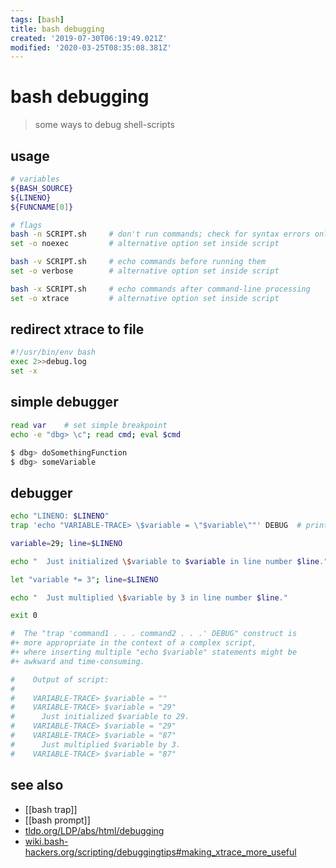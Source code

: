 ```yaml
---
tags: [bash]
title: bash debugging
created: '2019-07-30T06:19:49.021Z'
modified: '2020-03-25T08:35:08.381Z'
---
```


# bash debugging

> some ways to debug shell-scripts

## usage
```sh
# variables
${BASH_SOURCE}
${LINENO}
${FUNCNAME[0]}

# flags
bash -n SCRIPT.sh     # don't run commands; check for syntax errors only
set -o noexec         # alternative option set inside script

bash -v SCRIPT.sh     # echo commands before running them
set -o verbose        # alternative option set inside script

bash -x SCRIPT.sh     # echo commands after command-line processing
set -o xtrace         # alternative option set inside script
````

## redirect xtrace to file
```sh
#!/usr/bin/env bash
exec 2>>debug.log
set -x
```

## simple debugger
```sh
read var    # set simple breakpoint
echo -e "dbg> \c"; read cmd; eval $cmd

$ dbg> doSomethingFunction
$ dbg> someVariable
```

## debugger
```sh
echo "LINENO: $LINENO"
trap 'echo "VARIABLE-TRACE> \$variable = \"$variable\""' DEBUG  # prints value of $variable after every command

variable=29; line=$LINENO

echo "  Just initialized \$variable to $variable in line number $line."

let "variable *= 3"; line=$LINENO

echo "  Just multiplied \$variable by 3 in line number $line."

exit 0

#  The "trap 'command1 . . . command2 . . .' DEBUG" construct is
#+ more appropriate in the context of a complex script,
#+ where inserting multiple "echo $variable" statements might be
#+ awkward and time-consuming.

#    Output of script:
#
#    VARIABLE-TRACE> $variable = ""
#    VARIABLE-TRACE> $variable = "29"
#      Just initialized $variable to 29.
#    VARIABLE-TRACE> $variable = "29"
#    VARIABLE-TRACE> $variable = "87"
#      Just multiplied $variable by 3.
#    VARIABLE-TRACE> $variable = "87"
```

## see also
- [[bash trap]]
- [[bash prompt]]
- [tldp.org/LDP/abs/html/debugging](http://tldp.org/LDP/abs/html/debugging.html)
- [wiki.bash-hackers.org/scripting/debuggingtips#making_xtrace_more_useful](https://wiki.bash-hackers.org/scripting/debuggingtips#making_xtrace_more_useful)

